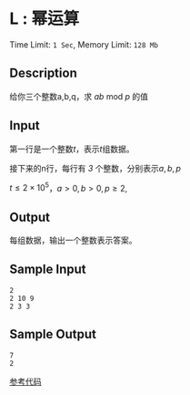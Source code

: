 # L : 幂运算

Time Limit: `1 Sec`,   Memory Limit: `128 Mb`

## Description

给你三个整数a,b,q，求 $ab$ mod $p$ 的值

## Input

第一行是一个整数*t*，表示*t*组数据。

接下来的n行，每行有 *3* 个整数，分别表示*a*, *b*, *p*

$t ≤ 2 \times 10^5$，$a > 0, b > 0, p ≥ 2$,

## Output

每组数据，输出一个整数表示答案。

## Sample Input

```
2
2 10 9
2 3 3
```

## Sample Output

```
7
2
```



[参考代码](../Solution/L.cpp)